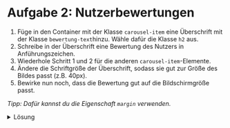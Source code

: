 # Aufgabe 2: Nutzerbewertungen

1. Füge in den Container mit der Klasse `carousel-item` eine Überschrift mit der Klasse `bewertung-text`hinzu. Wähle dafür die Klasse `h2` aus.
2. Schreibe in der Überschrift eine Bewertung des Nutzers in Anführungszeichen.
3. Wiederhole Schritt 1 und 2 für die anderen `carousel-item`-Elemente.
4. Ändere die Schriftgröße der Überschrift, sodass sie gut zur Größe des Bildes passt (z.B. 40px).
5. Bewirke nun noch, dass die Bewertung gut auf die Bildschirmgröße passt.

_Tipp: Dafür kannst du die Eigenschaft `margin` verwenden._

<details>
<summary>Lösung</summary>

#### index.html

```html
<div class="carousel-item active">
  <!-- Hier spezifizieren wir den Text, das Bild und den Namen des Nutzers -->
  <h2 class="bewertung-text">
    "Die beste App der Welt! Sie ist einfach zu bedienen, hat alle Funktionen,
    die ich brauche und macht unfassbar Spaß."
  </h2>
</div>
```

#### styles.css

```css
.bewertung-text {
  font-size: 40px;
  margin: 0 10%;
}
```

</details>
